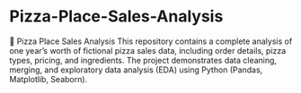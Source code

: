 # Pizza-Place-Sales-Analysis
🍕 Pizza Place Sales Analysis This repository contains a complete analysis of one year’s worth of fictional pizza sales data, including order details, pizza types, pricing, and ingredients. The project demonstrates data cleaning, merging, and exploratory data analysis (EDA) using Python (Pandas, Matplotlib, Seaborn).
